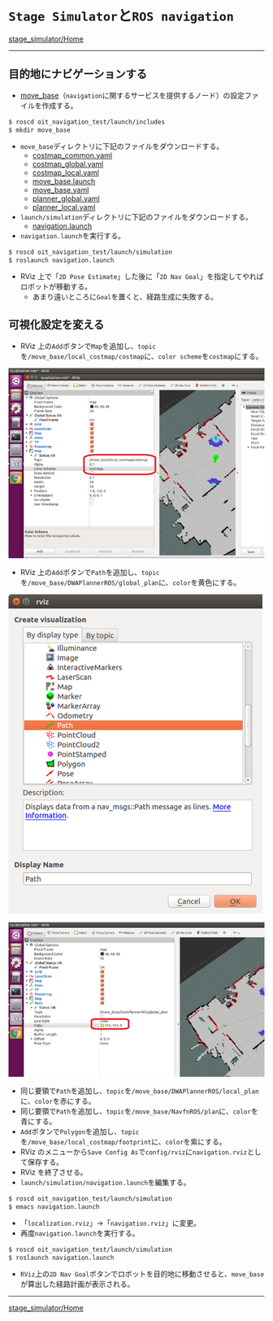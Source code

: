 # `Stage Simulator`と`ROS navigation`

[stage_simulator/Home](Home.md)

---

## 目的地にナビゲーションする

- [move_base](http://wiki.ros.org/move_base)（`navigation`に関するサービスを提供するノード）の設定ファイルを作成する。

```shell
$ roscd oit_navigation_test/launch/includes
$ mkdir move_base
```

- `move_base`ディレクトリに下記のファイルをダウンロードする。
  - [costmap_common.yaml](https://raw.githubusercontent.com/KMiyawaki/lectures/master/ros/stage_simulator/stage_simulator_and_ros_navigation/costmap_common.yaml)
  - [costmap_global.yaml](https://raw.githubusercontent.com/KMiyawaki/lectures/master/ros/stage_simulator/stage_simulator_and_ros_navigation/costmap_global.yaml)
  - [costmap_local.yaml](https://raw.githubusercontent.com/KMiyawaki/lectures/master/ros/stage_simulator/stage_simulator_and_ros_navigation/costmap_local.yaml)
  - [move_base.launch](https://raw.githubusercontent.com/KMiyawaki/lectures/master/ros/stage_simulator/stage_simulator_and_ros_navigation/move_base.launch)
  - [move_base.yaml](https://raw.githubusercontent.com/KMiyawaki/lectures/master/ros/stage_simulator/stage_simulator_and_ros_navigation/move_base.yaml)
  - [planner_global.yaml](https://raw.githubusercontent.com/KMiyawaki/lectures/master/ros/stage_simulator/stage_simulator_and_ros_navigation/planner_global.yaml)
  - [planner_local.yaml](https://raw.githubusercontent.com/KMiyawaki/lectures/master/ros/stage_simulator/stage_simulator_and_ros_navigation/planner_local.yaml)
- `launch/simulation`ディレクトリに下記のファイルをダウンロードする。
  - [navigation.launch](https://raw.githubusercontent.com/KMiyawaki/lectures/master/ros/stage_simulator/stage_simulator_and_ros_navigation/navigation.launch)
- `navigation.launch`を実行する。

```shell
$ roscd oit_navigation_test/launch/simulation
$ roslaunch navigation.launch
```

- RViz 上で「`2D Pose Estimate`」した後に「`2D Nav Goal`」を指定してやればロボットが移動する。
  - あまり遠いところに`Goal`を置くと、経路生成に失敗する。

## 可視化設定を変える

- RViz 上の`Add`ボタンで`Map`を追加し、`topic`を`/move_base/local_costmap/costmap`に、`color scheme`を`costmap`にする。

![2017-12-18_17-41-21.png](2017-12-18_17-41-21.png)

- RViz 上の`Add`ボタンで`Path`を追加し、`topic`を`/move_base/DWAPlannerROS/global_plan`に、`color`を黄色にする。

![2017-12-18_17-45-40.png](2017-12-18_17-45-40.png)

![2017-12-18_17-46-11.png](2017-12-18_17-46-11.png)

- 同じ要領で`Path`を追加し、`topic`を`/move_base/DWAPlannerROS/local_plan`に、`color`を赤にする。
- 同じ要領で`Path`を追加し、`topic`を`/move_base/NavfnROS/plan`に、`color`を青にする。
- `Add`ボタンで`Polygon`を追加し、`topic`を`/move_base/local_costmap/footprint`に、`color`を紫にする。
- RViz のメニューから`Save Config As`で`config/rviz`に`navigation.rviz`として保存する。
- RViz を終了させる。
- `launch/simulation/navigation.launch`を編集する。

```shell
$ roscd oit_navigation_test/launch/simulation
$ emacs navigation.launch
```

- 「`localization.rviz`」->「`navigation.rviz`」に変更。
- 再度`navigation.launch`を実行する。

```shell
$ roscd oit_navigation_test/launch/simulation
$ roslaunch navigation.launch
```

- `RViz`上の`2D Nav Goal`ボタンでロボットを目的地に移動させると、`move_base`が算出した経路計画が表示される。

---

[stage_simulator/Home](Home.md)
